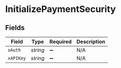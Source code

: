 # InitializePaymentSecurity


## Fields

| Field              | Type               | Required           | Description        |
| ------------------ | ------------------ | ------------------ | ------------------ |
| `oAuth`            | *string*           | :heavy_minus_sign: | N/A                |
| `xAPIKey`          | *string*           | :heavy_minus_sign: | N/A                |